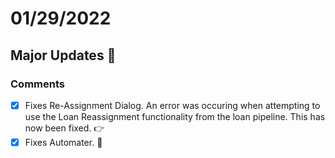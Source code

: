 # 01/29/2022

## Major Updates :rocket:

### Comments

- [X] Fixes Re-Assignment Dialog. An error was occuring when attempting to use the Loan Reassignment functionality from the loan pipeline. This has now been fixed. :point_right:
- [X] Fixes Automater. :repeat: